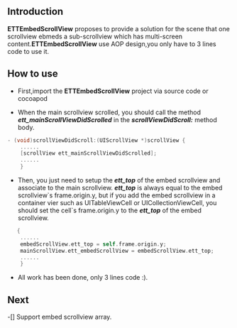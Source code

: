 ## Introduction

**ETTEmbedScrollView** proposes to provide a solution for the scene that one scrollview ebmeds a sub-scrollview which has multi-screen content.**ETTEmbedScrollView** use
AOP design,you only have to 3 lines code to use it.

## How to use 

* First,import the **ETTEmbedScrollView** project via source code or cocoapod

* When the main scrollview scrolled, you should call the method ***ett_mainScrollViewDidScrolled*** in the ***scrollViewDidScroll:*** method body.

```Objective-C 
- (void)scrollViewDidScroll:(UIScrollView *)scrollView {
    ......
    [scrollView ett_mainScrollViewDidScrolled];
    ......
    }
```

* Then, you just need to setup the ***ett_top*** of the embed scrollview and associate to the main scrollview.
***ett_top*** is always equal to the embed scrollview\`s frame.origin.y, but if you add the embed scrollview in a container vier such as UITableViewCell or UICollectionViewCell, you should set the cell\`s frame.origin.y to the ***ett_top*** of the embed scrollview.

```Objective-C 
   {
    ......
    embedScrollView.ett_top = self.frame.origin.y;
    mainScrollView.ett_embedScrollView = embedScrollView.ett_top;
    ......
    }
```
* All work has been done, only 3 lines code :).

## Next 
-[] Support embed scrollview array.
